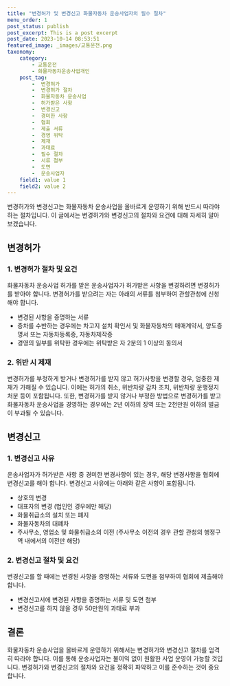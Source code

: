 ```yaml
---
title: "변경허가 및 변경신고 화물자동차 운송사업자의 필수 절차"
menu_order: 1
post_status: publish
post_excerpt: This is a post excerpt
post_date: 2023-10-14 08:53:51
featured_image: _images/교통운전.png
taxonomy:
    category:
        - 교통운전
        - 화물자동차운송사업개인
    post_tag:
        -  변경허가
        -  변경허가 절차
        -  화물자동차 운송사업
        -  허가받은 사항
        -  변경신고
        -  경미한 사항
        -  협회
        -  제출 서류
        -  경영 위탁
        -  제재
        -  과태료
        -  필수 절차
        -  서류 첨부
        -  도면
        -  운송사업자
    field1: value 1
    field2: value 2
---
```



변경허가와 변경신고는 화물자동차 운송사업을 올바르게 운영하기 위해 반드시 따라야 하는 절차입니다. 이 글에서는 변경허가와 변경신고의 절차와 요건에 대해 자세히 알아보겠습니다.

## 변경허가
### 1. 변경허가 절차 및 요건
화물자동차 운송사업 허가를 받은 운송사업자가 허가받은 사항을 변경하려면 변경허가를 받아야 합니다. 변경허가를 받으려는 자는 아래의 서류를 첨부하여 관할관청에 신청해야 합니다.

- 변경된 사항을 증명하는 서류
- 증차를 수반하는 경우에는 차고지 설치 확인서 및 화물자동차의 매매계약서, 양도증명서 또는 자동차등록증, 자동차제작증
- 경영의 일부를 위탁한 경우에는 위탁받은 자 2분의 1 이상의 동의서

### 2. 위반 시 제재
변경허가를 부정하게 받거나 변경허가를 받지 않고 허가사항을 변경할 경우, 엄중한 제재가 가해질 수 있습니다. 이에는 허가의 취소, 위반차량 감차 조치, 위반차량 운행정지 처분 등이 포함됩니다. 또한, 변경허가를 받지 않거나 부정한 방법으로 변경허가를 받고 화물자동차 운송사업을 경영하는 경우에는 2년 이하의 징역 또는 2천만원 이하의 벌금이 부과될 수 있습니다.

## 변경신고
### 1. 변경신고 사유
운송사업자가 허가받은 사항 중 경미한 변경사항이 있는 경우, 해당 변경사항을 협회에 변경신고를 해야 합니다. 변경신고 사유에는 아래와 같은 사항이 포함됩니다.

- 상호의 변경
- 대표자의 변경 (법인인 경우에만 해당)
- 화물취급소의 설치 또는 폐지
- 화물자동차의 대폐차
- 주사무소, 영업소 및 화물취급소의 이전 (주사무소 이전의 경우 관할 관청의 행정구역 내에서의 이전만 해당)

### 2. 변경신고 절차 및 요건
변경신고를 할 때에는 변경된 사항을 증명하는 서류와 도면을 첨부하여 협회에 제출해야 합니다.

- 변경신고서에 변경된 사항을 증명하는 서류 및 도면 첨부
- 변경신고를 하지 않을 경우 50만원의 과태료 부과

## 결론
화물자동차 운송사업을 올바르게 운영하기 위해서는 변경허가와 변경신고 절차를 엄격히 따라야 합니다. 이를 통해 운송사업자는 불이익 없이 원활한 사업 운영이 가능할 것입니다. 변경허가와 변경신고의 절차와 요건을 정확히 파악하고 이를 준수하는 것이 중요합니다.

